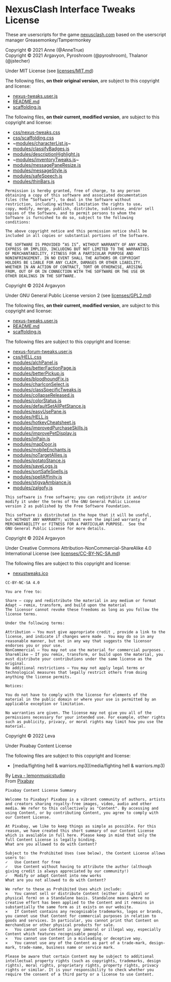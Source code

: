 NexusClash Interface Tweaks License
===================================

These are userscripts for the game [nexusclash.com](nexusclash.com) based on the userscript manager Greasemonkey/Tampermonkey

Copyright © 2021 Anne (@AnneTrue)  
Copyright © 2021 Argavyon, Pyroshroom (@pyroshroom), Thalanor (@jstecher)

Under MIT License (see [licenses/MIT.md](licenses/MIT.md))

The following files, **on their original version**, are subject to this copyright and license:

- [nexus-tweaks.user.js](nexus-tweaks.user.js)
- [README.md](README.md)
- [scaffolding.js](scaffolding.js)

The following files, **on their current, modified version**, are subject to this copyright and license:

- [css/nexus-tweaks.css](css/nexus-tweaks.css)
- [css/scaffolding.css](css/scaffolding.css)
- ~[modules/characterList.js](modules/characterList.js)~
- [modules/classifyBadges.js](modules/classifyBadges.js)
- [modules/descriptionHighlight.js](modules/descriptionHighlight.js)
- ~[modules/inventoryTweaks.js](modules/inventoryTweaks.js)~
- [modules/messagePaneResize.js](modules/messagePaneResize.js)
- [modules/messageStyle.js](modules/messageStyle.js)
- [modules/safeSpeech.js](modules/safeSpeech.js)
- [modules/thinBars.js](modules/thinBars.js)

```
Permission is hereby granted, free of charge, to any person
obtaining a copy of this software and associated documentation
files (the “Software”), to deal in the Software without
restriction, including without limitation the rights to use,
copy, modify, merge, publish, distribute, sublicense, and/or sell
copies of the Software, and to permit persons to whom the
Software is furnished to do so, subject to the following
conditions:

The above copyright notice and this permission notice shall be
included in all copies or substantial portions of the Software.

THE SOFTWARE IS PROVIDED “AS IS”, WITHOUT WARRANTY OF ANY KIND,
EXPRESS OR IMPLIED, INCLUDING BUT NOT LIMITED TO THE WARRANTIES
OF MERCHANTABILITY, FITNESS FOR A PARTICULAR PURPOSE AND
NONINFRINGEMENT. IN NO EVENT SHALL THE AUTHORS OR COPYRIGHT
HOLDERS BE LIABLE FOR ANY CLAIM, DAMAGES OR OTHER LIABILITY,
WHETHER IN AN ACTION OF CONTRACT, TORT OR OTHERWISE, ARISING
FROM, OUT OF OR IN CONNECTION WITH THE SOFTWARE OR THE USE OR
OTHER DEALINGS IN THE SOFTWARE.
```

Copyright © 2024 Argavyon

Under GNU General Public License version 2 (see [licenses/GPL2.md](licenses/GPL2.md))

The following files, **on their current, modified version**, are subject to this copyright and license:

- [nexus-tweaks.user.js](nexus-tweaks.user.js)
- [README.md](README.md)
- [scaffolding.js](scaffolding.js)

The following files are subject to this copyright and license:

- [nexus-forum-tweaks.user.js](nexus-forum-tweaks.user.js)
- [css/HELL.css](css/HELL.css)
- [modules/alchPanel.js](modules/alchPanel.js)
- [modules/betterFactionPage.js](modules/betterFactionPage.js)
- [modules/betterPickup.js](modules/betterPickup.js)
- [modules/bloodhoundFix.js](modules/bloodhoundFix.js)
- [modules/charIconSelect.js](modules/charIconSelect.js)
- [modules/classSpecificTweaks.js](modules/classSpecificTweaks.js)
- [modules/collapseReleased.js](modules/collapseReleased.js)
- [modules/colorStatus.js](modules/colorStatus.js)
- [modules/defaultSetAllPetStance.js](modules/defaultSetAllPetStance.js)
- [modules/easyUsePane.js](modules/easyUsePane.js)
- [modules/HELL.js](modules/HELL.js)
- [modules/hotkeyCheatsheet.js](modules/hotkeyCheatsheet.js)
- [modules/improvedPurchaseSkills.js](modules/improvedPurchaseSkills.js)
- [modules/improvePetDisplay.js](modules/improvePetDisplay.js)
- [modules/inPain.js](modules/inPain.js)
- [modules/mapDoor.js](modules/mapDoor.js)
- [modules/mobileEnchants.js](modules/mobileEnchants.js)
- [modules/noTargetAllies.js](modules/noTargetAllies.js)
- [modules/potatoStance.js](modules/potatoStance.js)
- [modules/saveLogs.js](modules/saveLogs.js)
- [modules/sortSafeSpells.js](modules/sortSafeSpells.js)
- [modules/spellAffinity.js](modules/spellAffinity.js)
- [modules/stigyaAmbiance.js](modules/stigyaAmbiance.js)
- [modules/zalgofy.js](modules/zalgofy.js)

```
This software is free software; you can redistribute it and/or
modify it under the terms of the GNU General Public License
version 2 as published by the Free Software Foundation.

This software is distributed in the hope that it will be useful,
but WITHOUT ANY WARRANTY; without even the implied warranty of
MERCHANTABILITY or FITNESS FOR A PARTICULAR PURPOSE.  See the
GNU General Public License for more details.
```

Copyright © 2024 Argavyon

Under Creative Commons Attribution-NonCommercial-ShareAlike 4.0 International License (see [licenses/CC-BY-NC-SA.md](licenses/CC-BY-NC-SA.md))

The following files are subject to this copyright and license:

- [nexustweaks.ico](nexustweaks.ico)

```
CC-BY-NC-SA 4.0

You are free to:

Share — copy and redistribute the material in any medium or format
Adapt — remix, transform, and build upon the material
The licensor cannot revoke these freedoms as long as you follow the license terms.

Under the following terms:

Attribution — You must give appropriate credit , provide a link to the license, and indicate if changes were made . You may do so in any reasonable manner, but not in any way that suggests the licensor endorses you or your use.
NonCommercial — You may not use the material for commercial purposes .
ShareAlike — If you remix, transform, or build upon the material, you must distribute your contributions under the same license as the original.
No additional restrictions — You may not apply legal terms or technological measures that legally restrict others from doing anything the license permits.

Notices:

You do not have to comply with the license for elements of the material in the public domain or where your use is permitted by an applicable exception or limitation.

No warranties are given. The license may not give you all of the permissions necessary for your intended use. For example, other rights such as publicity, privacy, or moral rights may limit how you use the material.
```

Copyright © 2022 Leva

Under Pixabay Content License

The following files are subject to this copyright and license:

- [media/fighting hell & warriors.mp3](media/fighting hell & warriors.mp3)

By [Leva - lemonmusicstudio](https://pixabay.com/music/rock-fighting-hellx27s-warriors-15298/)  
From [Pixabay](https://pixabay.com/music/)

```
Pixabay Content License Summary

Welcome to Pixabay! Pixabay is a vibrant community of authors, artists and creators sharing royalty-free images, video, audio and other media. We refer to this collectively as "Content". By accessing and using Content, or by contributing Content, you agree to comply with our Content License.

At Pixabay, we like to keep things as simple as possible. For this reason, we have created this short summary of our Content License which is available in full here. Please keep in mind that only the full Content License is legally binding.
What are you allowed to do with Content?

Subject to the Prohibited Uses (see below), the Content License allows users to:
✓	Use Content for free
✓	Use Content without having to attribute the author (although giving credit is always appreciated by our community!)
✓	Modify or adapt Content into new works
What are you not allowed to do with Content?

We refer to these as Prohibited Uses which include:
✕	You cannot sell or distribute Content (either in digital or physical form) on a Standalone basis. Standalone means where no creative effort has been applied to the Content and it remains in substantially the same form as it exists on our website.
✕	If Content contains any recognisable trademarks, logos or brands, you cannot use that Content for commercial purposes in relation to goods and services. In particular, you cannot print that Content on merchandise or other physical products for sale.
✕	You cannot use Content in any immoral or illegal way, especially Content which features recognisable people.
✕	You cannot use Content in a misleading or deceptive way.
✕	You cannot use any of the Content as part of a trade-mark, design-mark, trade-name, business name or service mark.

Please be aware that certain Content may be subject to additional intellectual property rights (such as copyrights, trademarks, design rights), moral rights, proprietary rights, property rights, privacy rights or similar. It is your responsibility to check whether you require the consent of a third party or a license to use Content.
```

